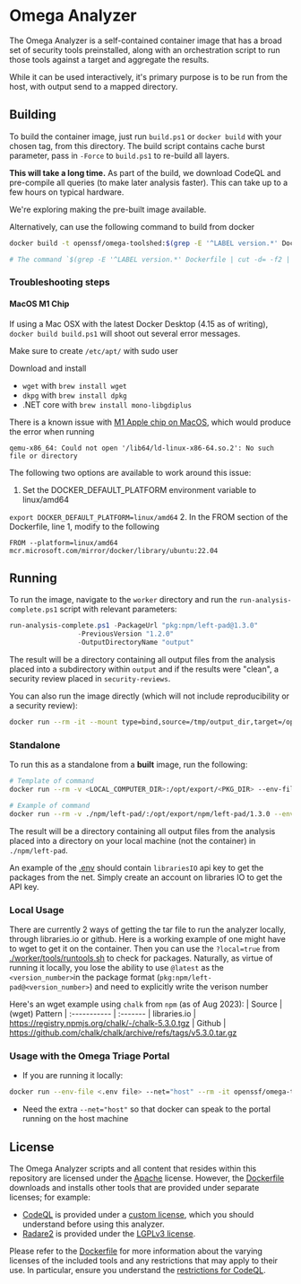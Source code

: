# Omega Analyzer

The Omega Analyzer is a self-contained container image that has a broad set of security tools
preinstalled, along with an orchestration script to run those tools against a target and
aggregate the results.

While it can be used interactively, it's primary purpose is to be run from the host, with
output send to a mapped directory.

## Building

To build the container image, just run `build.ps1` or `docker build` with your
chosen tag, from this directory. The build script contains cache burst parameter,
pass in `-Force` to `build.ps1` to re-build all layers.

**This will take a long time.** As part of the build, we download CodeQL and pre-compile
all queries (to make later analysis faster). This can take up to a few hours on typical
hardware.

We're exploring making the pre-built image available.

Alternatively, can use the following command to build from docker

```sh
docker build -t openssf/omega-toolshed:$(grep -E '^LABEL version.*' Dockerfile | cut -d= -f2 | tr -d '"') . -f Dockerfile

# The command `$(grep -E '^LABEL version.*' Dockerfile | cut -d= -f2 | tr -d '"')` is responsible for searching for the version number on the Dockerfile and using that as the tag on Docker
```

### Troubleshooting steps

#### MacOS M1 Chip
If using a Mac OSX with the latest Docker Desktop (4.15 as of writing), `docker build build.ps1` will shoot out several error messages.

Make sure to create `/etc/apt/` with sudo user

Download and install
* `wget` with `brew install wget`
* `dkpg` with `brew install dpkg`
* .NET core with `brew install mono-libgdiplus`

There is a known issue with [M1 Apple chip on MacOS](https://stackoverflow.com/questions/71040681/qemu-x86-64-could-not-open-lib64-ld-linux-x86-64-so-2-no-such-file-or-direc), which would produce the error when running

```qemu-x86_64: Could not open '/lib64/ld-linux-x86-64.so.2': No such file or directory```

The following two options are available to work around this issue:
1. Set the DOCKER_DEFAULT_PLATFORM environment variable to linux/amd64

`export DOCKER_DEFAULT_PLATFORM=linux/amd64`
2. In the FROM section of the Dockerfile, line 1, modify to the following

`FROM --platform=linux/amd64 mcr.microsoft.com/mirror/docker/library/ubuntu:22.04`

## Running

To run the image, navigate to the `worker` directory and run the `run-analysis-complete.ps1`
script with relevant parameters:

```powershell
run-analysis-complete.ps1 -PackageUrl "pkg:npm/left-pad@1.3.0"
                 -PreviousVersion "1.2.0"
                 -OutputDirectoryName "output"
```

The result will be a directory containing all output files from the analysis placed into
a subdirectory within `output` and if the results were "clean", a security review placed
in `security-reviews`.

You can also run the image directly (which will not include reproducibility or a security review):

```sh
docker run --rm -it --mount type=bind,source=/tmp/output_dir,target=/opt/export openssf/omega-toolshed:latest pkg:npm/left-pad@1.3.0 1.2.0
```

### Standalone

To run this as a standalone from a **built** image, run the following:

```sh
# Template of command
docker run --rm -v <LOCAL_COMPUTER_DIR>:/opt/export/<PKG_DIR> --env-file .env openssf/omega-toolshed:latest pkg:<PKG_FORMAT>
```

```sh
# Example of command
docker run --rm -v ./npm/left-pad/:/opt/export/npm/left-pad/1.3.0 --env-file .env openssf/omega-toolshed:latest pkg:npm/left-pad@1.3.0
```
The result will be a directory containing all output files from the analysis placed into
a directory on your local machine (not the container) in `./npm/left-pad`. 

An example of the [.env](./worker/.env.example) should contain `librariesIO` api key to get the packages from the net. Simply create an account on libraries IO to get the API key.

<!--
```sh
# For some extra hacking on the container, use this
docker run --rm --entrypoint /bin/bash --env-file .env openssf/omega-toolshed:latest pkg:<PKG_FORMAT>
```
-->

### Local Usage
There are currently 2 ways of getting the tar file to run the analyzer locally, through libraries.io or github. Here is a working example of one might have to wget to get it on the container. Then you can use the `?local=true` from [./worker/tools/runtools.sh](./worker/tools/runtools.sh) to check for packages. Naturally, as virtue of running it locally, you lose the ability to use `@latest` as the `<version_number>`in the package format (`pkg:npm/left-pad@<version_number>`) and need to explicitly write the verison number

Here's an wget example using `chalk` from `npm` (as of Aug 2023):
| Source       | (wget) Pattern
| :----------- | :-------
| libraries.io | https://registry.npmjs.org/chalk/-/chalk-5.3.0.tgz 
| Github       | https://github.com/chalk/chalk/archive/refs/tags/v5.3.0.tar.gz



### Usage with the Omega Triage Portal
- If you are running it locally:
```bash
docker run --env-file <.env file> --net="host" --rm -it openssf/omega-toolsheed -u <username> -p <password> -t <triage portal endpoint> "pkg:<pkg_name>"
```
- Need the extra `--net="host"` so that docker can speak to the portal running on the host machine

## License

The Omega Analyzer scripts and all content that resides within this repository are licensed
under the [Apache](../../LICENSE) license. However, the [Dockerfile](Dockerfile) downloads
and installs other tools that are provided under separate licenses; for example:

* [CodeQL](https://codeql.github.com/) is provided under a 
  [custom license](https://github.com/github/codeql-cli-binaries/blob/main/LICENSE.md), which
  you should understand before using this analyzer.
* [Radare2](https://rada.re/) is provided under the
  [LGPLv3 license](https://rada.re/r/license.html).

Please refer to the [Dockerfile](Dockerfile) for more information about the varying licenses
of the included tools and any restrictions that may apply to their use. In particular, ensure
you understand the
[restrictions for CodeQL](https://github.com/github/codeql-cli-binaries/blob/main/LICENSE.md).
